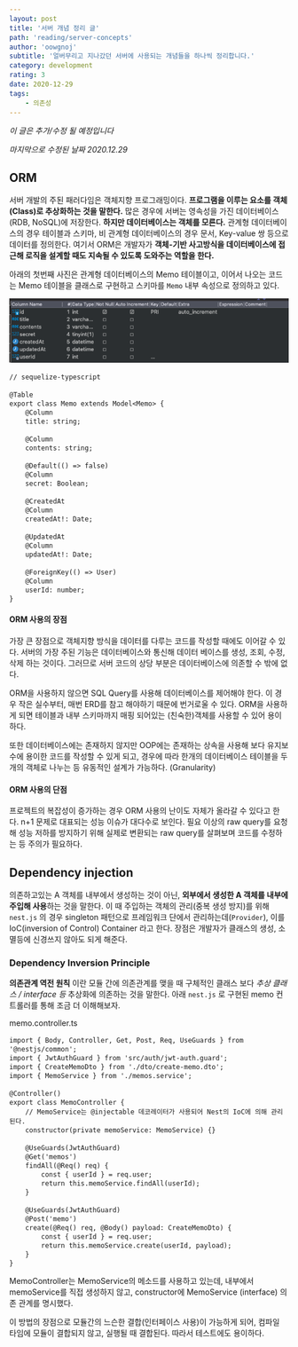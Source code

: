 ```yaml
---
layout: post
title: '서버 개념 정리 글'
path: 'reading/server-concepts'
author: 'oowgnoj'
subtitle: '얼버무리고 지나갔던 서버에 사용되는 개념들을 하나씩 정리합니다.'
category: development
rating: 3
date: 2020-12-29
tags:
    - 의존성
---
```


_이 글은 추가/수정 될 예정입니다_

_마지막으로 수정된 날짜 2020.12.29_

## ORM

서버 개발의 주된 패러다임은 객체지향 프로그래밍이다. **프로그램을 이루는 요소를 객체(Class)로 추상화하는 것을 말한다.**
많은 경우에 서버는 영속성을 가진 데이터베이스(RDB, NoSQL)에 저장한다. **하지만 데이터베이스는 객체를 모른다.**
관계형 데이터베이스의 경우 테이블과 스키마, 비 관계형 데이터베이스의 경우 문서, Key-value 쌍 등으로 데이터를 정의한다.
여기서 ORM은 개발자가 **객체-기반 사고방식을 데이터베이스에 접근해 로직을 설계할 때도 지속될 수 있도록 도와주는 역할을 한다.**

아래의 첫번째 사진은 관계형 데이터베이스의 Memo 테이블이고, 이어서 나오는 코드는 Memo 테이블을 클래스로 구현하고 스키마를 `Memo` 내부 속성으로 정의하고 있다.

![memo table](./../images/in-post/memo-db.png)

```tsx
// sequelize-typescript

@Table
export class Memo extends Model<Memo> {
    @Column
    title: string;

    @Column
    contents: string;

    @Default(() => false)
    @Column
    secret: Boolean;

    @CreatedAt
    @Column
    createdAt!: Date;

    @UpdatedAt
    @Column
    updatedAt!: Date;

    @ForeignKey(() => User)
    @Column
    userId: number;
}
```

#### ORM 사용의 장점

가장 큰 장점으로 객체지향 방식을 데이터를 다루는 코드를 작성할 때에도 이어갈 수 있다. 서버의 가장 주된 기능은 데이터베이스와 통신해 데이터 베이스를
생성, 조회, 수정, 삭제 하는 것이다. 그러므로 서버 코드의 상당 부분은 데이터베이스에 의존할 수 밖에 없다.

ORM을 사용하지 않으면 SQL Query를 사용해 데이터베이스를 제어해야 한다. 이 경우 작은 실수부터, 매번 ERD를 참고 해야하기 때문에 번거로울 수 있다. ORM을 사용하게 되면 테이블과 내부 스키마까지 매핑 되어있는 (친숙한)객체를 사용할 수 있어 용이하다.

또한 데이터베이스에는 존재하지 않지만 OOP에는 존재하는 상속을 사용해 보다 유지보수에 용이한 코드를 작성할 수 있게 되고, 경우에 따라 한개의 데이터베이스 테이블을 두개의 객체로 나누는 등 유동적인 설계가 가능하다. (Granularity)

#### ORM 사용의 단점

프로젝트의 복잡성이 증가하는 경우 ORM 사용의 난이도 자체가 올라갈 수 있다고 한다. n+1 문제로 대표되는 성능 이슈가 대다수로 보인다. 필요 이상의 raw query를 요청해 성능 저하를 방지하기 위해 실제로 변환되는 raw query를 살펴보며 코드를 수정하는 등 주의가 필요하다.

## Dependency injection

의존하고있는 A 객체를 내부에서 생성하는 것이 아닌, **외부에서 생성한 A 객체를 내부에 주입해 사용**하는 것을 말한다. 이 때 주입하는 객체의 관리(중복 생성 방지)를 위해 `nest.js` 의 경우 singleton 패턴으로 프레임워크 단에서 관리하는데(`Provider`), 이를 IoC(inversion of Control) Container 라고 한다. 장점은 개발자가 클래스의 생성, 소멸등에 신경쓰지 않아도 되게 해준다.

### Dependency Inversion Principle

**의존관계 역전 원칙** 이란 모듈 간에 의존관계를 맺을 때 구체적인 클래스 보다 _추상 클래스 / interface 등_ 추상화에 의존하는 것을 말한다. 아래 `nest.js` 로 구현된 memo 컨트롤러를 통해 조금 더 이해해보자.

memo.controller.ts

```tsx
import { Body, Controller, Get, Post, Req, UseGuards } from '@nestjs/common';
import { JwtAuthGuard } from 'src/auth/jwt-auth.guard';
import { CreateMemoDto } from './dto/create-memo.dto';
import { MemoService } from './memos.service';

@Controller()
export class MemoController {
    // MemoService는 @injectable 데코레이터가 사용되어 Nest의 IoC에 의해 관리된다.
    constructor(private memoService: MemoService) {}

    @UseGuards(JwtAuthGuard)
    @Get('memos')
    findAll(@Req() req) {
        const { userId } = req.user;
        return this.memoService.findAll(userId);
    }

    @UseGuards(JwtAuthGuard)
    @Post('memo')
    create(@Req() req, @Body() payload: CreateMemoDto) {
        const { userId } = req.user;
        return this.memoService.create(userId, payload);
    }
}
```

MemoController는 MemoService의 메소드를 사용하고 있는데, 내부에서 memoService를 직접 생성하지 않고, constructor에 MemoService (interface) 의존 관계를 명시했다.

이 방법의 장점으로 모듈간의 느슨한 결합(인터페이스 사용)이 가능하게 되어, 컴파일 타임에 모듈이 결합되지 않고, 실행될 때 결합된다. 따라서 테스트에도 용이하다.
